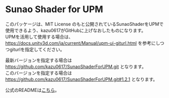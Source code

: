 # Sunao Shader for UPM

このパッケージは、MIT License のもと公開されているSunaoShaderをUPMで使用できるよう、kazu0617がGitHubに上げなおしたものになります。  
UPMを活用して使用する場合は、 https://docs.unity3d.com/ja/current/Manual/upm-ui-giturl.html を参考にしつつgiturlを指定してください。

最新バージョンを指定する場合は https://github.com/kazu0617/SunaoShaderForUPM.git となります。  
このバージョンを指定する場合は https://github.com/kazu0617/SunaoShaderForUPM.git#1.2.1 となります。

公式のREADMEは[こちら](./README.txt)。
